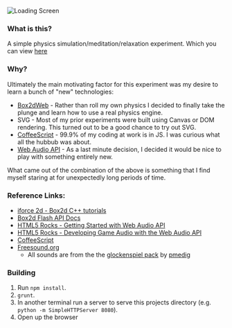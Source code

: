![Loading Screen](https://raw.github.com/ndrwhr/tumbler/master/images/loading.png)

### What is this?

A simple physics simulation/meditation/relaxation experiment. Which you can view [here](http://andrew-hoyer.com/experiments/tumbler)

### Why?

Ultimately the main motivating factor for this experiment was my desire to learn a bunch of "new" technologies:

* [Box2dWeb](https://code.google.com/p/box2dweb/) - Rather than roll my own physics I decided to finally take the plunge and learn how to use a real physics engine.
* SVG - Most of my prior experiments were built using Canvas or DOM rendering. This turned out to be a good chance to try out SVG.
* [CoffeeScript](http://coffeescript.org/) - 99.9% of my coding at work is in JS. I was curious what all the hubbub was about.
* [Web Audio API](http://www.w3.org/TR/webaudio/) - As a last minute decision, I decided it would be nice to play with something entirely new.

What came out of the combination of the above is something that I find myself staring at for unexpectedly long periods of time.

### Reference Links:

* [iforce 2d - Box2d C++ tutorials](http://www.iforce2d.net/b2dtut/)
* [Box2d Flash API Docs](http://www.box2dflash.org/docs/2.1a/reference/)
* [HTML5 Rocks - Getting Started with Web Audio API](http://www.html5rocks.com/en/tutorials/webaudio/intro/)
* [HTML5 Rocks - Developing Game Audio with the Web Audio API](http://www.html5rocks.com/en/tutorials/webaudio/games/)
* [CoffeeScript](http://coffeescript.org/)
* [Freesound.org](http://www.freesound.org/)
    * All sounds are from the the [glockenspiel pack](http://www.freesound.org/people/pmedig/packs/10341/) by [pmedig](http://www.freesound.org/people/pmedig/)

### Building

1. Run `npm install`.
2. `grunt`.
3. In another terminal run a server to serve this projects directory (e.g. `python -m SimpleHTTPServer 8080`).
4. Open up the browser